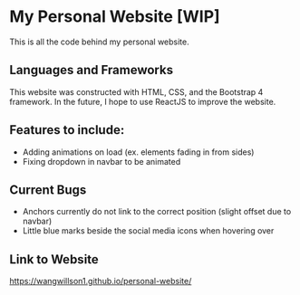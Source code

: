 # My Personal Website [WIP]
This is all the code behind my personal website. 

## Languages and Frameworks
This website was constructed with HTML, CSS, and the Bootstrap 4 framework. In the future, I hope to use ReactJS to improve the website.

## Features to include:
- Adding animations on load (ex. elements fading in from sides)
- Fixing dropdown in navbar to be animated

## Current Bugs
- Anchors currently do not link to the correct position (slight offset due to navbar)
- Little blue marks beside the social media icons when hovering over

## Link to Website
https://wangwillson1.github.io/personal-website/
